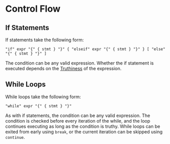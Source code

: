 # Control Flow

## If Statements
If statements take the following form: 

`"if" expr "{" { stmt } "}" { "elseif" expr "{" { stmt } "}" } [ "else" "{" { stmt } "}" ]`

The condition can be any valid expression. Whether the if statement is executed depends on the [Truthiness](/docs/control-flow/truthiness) of the expression.

## While Loops
While loops take the following form:

`"while" expr "{" { stmt } "}"`

As with if statements, the condition can be any valid expression. The condition is checked before every iteration of the while, and the loop continues executing as long as the condition is truthy. While loops can be exited from early using `break`, or the current iteration can be skipped using `continue`.
